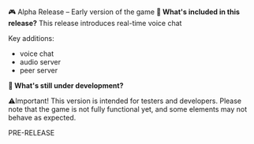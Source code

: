 🎮 Alpha Release – Early version of the game
**🔧 What's included in this release?**
This release introduces real-time voice chat

Key additions: 
- voice chat
- audio server
- peer server

**🚧 What's still under development?**

⚠️Important! This version is intended for testers and developers. Please note that the game is not fully functional yet, and some elements may not behave as expected.

PRE-RELEASE
